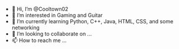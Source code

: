 - 👋 Hi, I’m @Cooltown02
- 👀 I’m interested in Gaming and Guitar
- 🌱 I’m currently learning Python, C++, Java, HTML, CSS, and some networking
- 💞️ I’m looking to collaborate on ...
- 📫 How to reach me ...

<!---
Cooltown02/Cooltown02 is a ✨ special ✨ repository because its `README.md` (this file) appears on your GitHub profile.
You can click the Preview link to take a look at your changes.
--->
